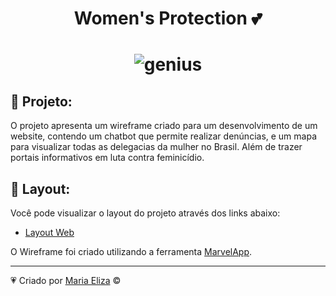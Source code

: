 
<h1 align="center">Women's Protection 💕<h1/>
  
<p align="center"> 
<img src="https://user-images.githubusercontent.com/49694866/117709486-5e056a00-b1a7-11eb-860e-7bc1dbf6b76a.PNG" alt="genius" />
</p>

## 🌸 Projeto:
O projeto apresenta um wireframe criado para um desenvolvimento de um website, contendo um chatbot que permite realizar denúncias, e um mapa para visualizar todas as delegacias da mulher no Brasil. Além de trazer portais informativos em luta contra feminicídio.

## 🔖 Layout:

Você pode visualizar o layout do projeto através dos links abaixo:

- [Layout Web](https://marvelapp.com/prototype/7220b43)
 
O Wireframe foi criado utilizando a ferramenta [MarvelApp](https://marvelapp.com/).

<hr>

💗 Criado por [Maria Eliza](https://github.com/mariaelizasa) © 

